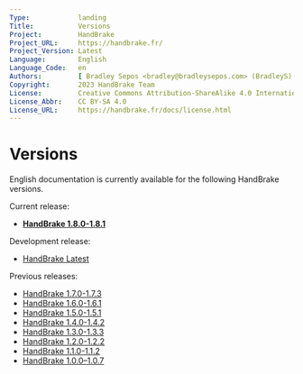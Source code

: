 ```yaml
---
Type:            landing
Title:           Versions
Project:         HandBrake
Project_URL:     https://handbrake.fr/
Project_Version: Latest
Language:        English
Language_Code:   en
Authors:         [ Bradley Sepos <bradley@bradleysepos.com> (BradleyS) ]
Copyright:       2023 HandBrake Team
License:         Creative Commons Attribution-ShareAlike 4.0 International
License_Abbr:    CC BY-SA 4.0
License_URL:     https://handbrake.fr/docs/license.html
---
```


Versions
========

English documentation is currently available for the following HandBrake versions.

Current release:

- **[HandBrake 1.8.0-1.8.1](1.8.0/)**

Development release:

- [HandBrake Latest](latest/)

Previous releases:

- [HandBrake 1.7.0-1.7.3](1.7.0/)
- [HandBrake 1.6.0-1.6.1](1.6.0/)
- [HandBrake 1.5.0-1.5.1](1.5.0/)
- [HandBrake 1.4.0-1.4.2](1.4.0/)
- [HandBrake 1.3.0-1.3.3](1.3.0/)
- [HandBrake 1.2.0-1.2.2](1.2.0/)
- [HandBrake 1.1.0-1.1.2](1.1.0/)
- [HandBrake 1.0.0–1.0.7](1.0.0/)
